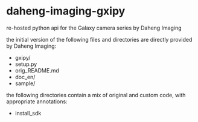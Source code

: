 # daheng-imaging-gxipy
re-hosted python api for the Galaxy camera series by Daheng Imaging

the initial version of the following files and directories are directly provided by Daheng Imaging:
- gxipy/
- setup.py
- orig_README.md
- doc_en/
- sample/

the following directories contain a mix of original and custom code, with appropriate annotations:
- install_sdk
